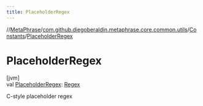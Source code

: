 ```yaml
---
title: PlaceholderRegex
---
```

//[MetaPhrase](../../../index.html)/[com.github.diegoberaldin.metaphrase.core.common.utils](../index.html)/[Constants](index.html)/[PlaceholderRegex](-placeholder-regex.html)



# PlaceholderRegex



[jvm]\
val [PlaceholderRegex](-placeholder-regex.html): [Regex](https://kotlinlang.org/api/latest/jvm/stdlib/kotlin.text/-regex/index.html)



C-style placeholder regex




